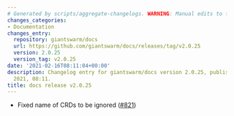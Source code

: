 ```yaml
---
# Generated by scripts/aggregate-changelogs. WARNING: Manual edits to this files will be overwritten.
changes_categories:
- Documentation
changes_entry:
  repository: giantswarm/docs
  url: https://github.com/giantswarm/docs/releases/tag/v2.0.25
  version: 2.0.25
  version_tag: v2.0.25
date: '2021-02-16T08:11:04+00:00'
description: Changelog entry for giantswarm/docs version 2.0.25, published on 16 February
  2021, 08:11.
title: docs release v2.0.25
---
```


- Fixed name of CRDs to be ignored ([#821](https://github.com/giantswarm/docs/pull/821))
